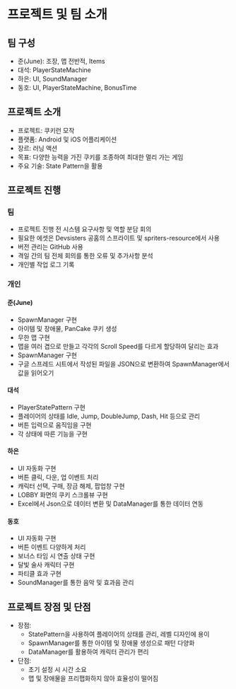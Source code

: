 # 프로젝트 및 팀 소개

## 팀 구성
- 준(June): 조장, 맵 전반적, Items
- 대석: PlayerStateMachine
- 하은: UI, SoundManager
- 동호: UI, PlayerStateMachine, BonusTime

## 프로젝트 소개
- 프로젝트: 쿠키런 모작
- 플랫폼: Android 및 iOS 어플리케이션
- 장르: 러닝 액션
- 목표: 다양한 능력을 가진 쿠키를 조종하여 최대한 멀리 가는 게임
- 주요 기술: State Pattern을 활용

## 프로젝트 진행

### 팀
- 프로젝트 진행 전 시스템 요구사항 및 역할 분담 회의
- 필요한 에셋은 Devsisters 공홈의 스프라이트 및 spriters-resource에서 사용
- 버전 관리는 GitHub 사용
- 격일 간의 팀 전체 회의를 통한 오류 및 추가사항 분석
- 개인별 작업 로그 기록

### 개인

#### 준(June)
- SpawnManager 구현
- 아이템 및 장애물, PanCake 쿠키 생성
- 무한 맵 구현
- 맵을 여러 겹으로 만들고 각각의 Scroll Speed를 다르게 할당하여 달리는 효과
- SpawnManager 구현
- 구글 스프레드 시트에서 작성된 파일을 JSON으로 변환하여 SpawnManager에서 값을 읽어오기

#### 대석
- PlayerStatePattern 구현
- 플레이어의 상태를 Idle, Jump, DoubleJump, Dash, Hit 등으로 관리
- 버튼 입력으로 움직임을 구현
- 각 상태에 따른 기능을 구현

#### 하은
- UI 자동화 구현
- 버튼 클릭, 다운, 업 이벤트 처리
- 캐릭터 선택, 구매, 장금 해제, 팝업창 구현
- LOBBY 화면의 쿠키 스크롤뷰 구현
- Excel에서 Json으로 데이터 변환 및 DataManager를 통한 데이터 연동

#### 동호
- UI 자동화 구현
- 버튼 이벤트 다양하게 처리
- 보너스 타임 시 연출 상태 구현
- 달빛 술사 캐릭터 구현
- 파티클 효과 구현
- SoundManager를 통한 음악 및 효과음 관리

## 프로젝트 장점 및 단점
- 장점:
    - StatePattern을 사용하여 플레이어의 상태를 관리, 레벨 디자인에 용이
    - SpawnManager를 통한 아이템 및 장애물 생성으로 패턴 다양화
    - DataManager를 활용하여 캐릭터 관리가 편리
- 단점:
    - 초기 설정 시 시간 소요
    - 맵 및 장애물을 프리팹화하지 않아 효율성이 떨어짐
